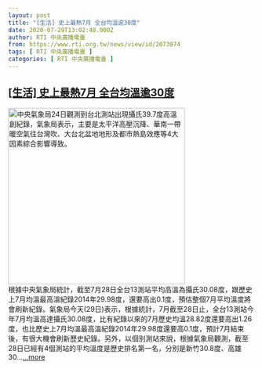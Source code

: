 ```yaml
---
layout: post
title: "[生活] 史上最熱7月 全台均溫逾30度"
date: 2020-07-29T13:02:48.000Z
author: RTI 中央廣播電臺
from: https://www.rti.org.tw/news/view/id/2073974
tags: [ RTI 中央廣播電臺 ]
categories: [ RTI 中央廣播電臺 ]
---
```

<!--1596027768000-->
[[生活] 史上最熱7月 全台均溫逾30度](https://www.rti.org.tw/news/view/id/2073974)
------

<div>
<img src="https://static.rti.org.tw/assets/thumbnails/2020/07/24/20200724000091M.jpg" width="360" alt="中央氣象局24日觀測到台北測站出現攝氏39.7度高溫創紀錄，氣象局表示，主要是太平洋高壓沉降、華南一帶暖空氣往台灣吹、大台北盆地地形及都市熱島效應等4大因素綜合影響導致。" title="中央氣象局24日觀測到台北測站出現攝氏39.7度高溫創紀錄，氣象局表示，主要是太平洋高壓沉降、華南一帶暖空氣往台灣吹、大台北盆地地形及都市熱島效應等4大因素綜合影響導致。"><br>根據中央氣象局統計，截至7月28日全台13測站平均高溫為攝氏30.08度，跟歷史上7月均溫最高溫紀錄2014年29.98度，還要高出0.1度，預估整個7月平均溫度將會刷新紀錄。氣象局今天(29日)表示，根據統計，7月截至28日止，全台13測站今年7月均溫高達攝氏30.08度，比有紀錄以來的7月歷史均溫28.82度還要高出1.26度，也比歷史上7月均溫最高溫紀錄2014年29.98度還要高0.1度，預計7月結束後，有很大機會刷新歷史紀錄。另外，以個別測站來說，根據氣象局觀測，截至28日已經有4個測站的平均溫度是歷史排名第一名，分別是新竹30.8度、高雄30...<a target="_blank" href="https://www.rti.org.tw/news/view/id/2073974">...more</a>
</div>
